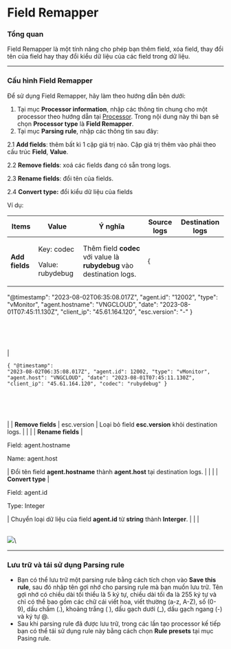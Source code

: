 # Field Remapper

### Tổng quan

Field Remapper là một tính năng cho phép bạn thêm field, xóa field, thay đổi tên của field hay thay đổi kiểu dữ liệu của các field trong dữ liệu.

***

### Cấu hình Field Remapper

Để sử dụng Field Remapper, hãy làm theo hướng dẫn bên dưới:&#x20;

1. Tại mục **Processor information**, nhập các thông tin chung cho một processor theo hướng dẫn tại [Processor](https://docs.vngcloud.vn/display/VPV/Processor). Trong nội dung này thì bạn sẽ chọn **Processor type** là **Field Remapper**.
2. Tại mục **Parsing rule**, nhập các thông tin sau đây:

2.1 **Add fields**: thêm bất kì 1 cặp giá trị nào. Cặp giá trị thêm vào phải theo cấu trúc **Field**, **Value**.&#x20;

2.2 **Remove fields**: xoá các fields đang có sẵn trong logs.

2.3 **Rename fields**: đổi tên của fields.

2.4 **Convert type:** đổi kiểu dữ liệu của fields

Ví dụ:&#x20;

| Items             | Value                                               | Ý nghĩa                                                                      | Source logs                                                                                                                                                                                                                                                         | Destination logs                                                                                                                                                                                                                                                |
| ----------------- | --------------------------------------------------- | ---------------------------------------------------------------------------- | ------------------------------------------------------------------------------------------------------------------------------------------------------------------------------------------------------------------------------------------------------------------- | --------------------------------------------------------------------------------------------------------------------------------------------------------------------------------------------------------------------------------------------------------------- |
| **Add fields**    | <p>Key: codec</p><p>Value: rubydebug</p>            | Thêm field **codec** với value là **rubydebug** vào destination logs.        | <pre><code>{
  "@timestamp": "2023-08-02T06:35:08.017Z",
  "agent.id": "12002",
  "type": "vMonitor",
  "agent.hostname": "VNGCLOUD",
  "date": "2023-08-01T07:45:11.130Z",
  "client_ip": "45.61.164.120",
  "esc.version": "-"
}
</code></pre><p><br><br><br></p> | <pre><code>{
  "@timestamp": "2023-08-02T06:35:08.017Z",
  "agent.id": 12002,
  "type": "vMonitor",
  "agent.host": "VNGCLOUD",
  "date": "2023-08-01T07:45:11.130Z",
  "client_ip": "45.61.164.120",
  "codec": "rubydebug"
}
</code></pre><p><br><br><br></p> |
| **Remove fields** | esc.version                                         | Loại bỏ field **esc.version** khỏi destination logs.                         |                                                                                                                                                                                                                                                                     |                                                                                                                                                                                                                                                                 |
| **Rename fields** | <p>Field: agent.hostname</p><p>Name: agent.host</p> | Đổi tên field **agent.hostname** thành **agent.host** tại destination logs.  |                                                                                                                                                                                                                                                                     |                                                                                                                                                                                                                                                                 |
| **Convert type**  | <p>Field: agent.id</p><p>Type: Integer</p>          | Chuyển loại dữ liệu của field **agent.id** từ **string** thành **Interger**. |                                                                                                                                                                                                                                                                     |                                                                                                                                                                                                                                                                 |

\
![](http://docs.vngcloud.vn/download/attachments/59802008/image2023-8-2\_13-31-7.png?version=1\&modificationDate=1690957869000\&api=v2)\


***

### Lưu trữ và tái sử dụng Parsing rule

* Bạn có thể lưu trữ một parsing rule bằng cách tích chọn vào **Save this rule**, sau đó nhập tên gợi nhớ cho parsing rule mà bạn muốn lưu trữ. Tên gợi nhớ có chiều dài tối thiểu là 5 ký tự, chiều dài tối đa là 255 ký tự và chỉ có thể bao gồm các chữ cái viết hoa, viết thường (a-z, A-Z), số (0-9), dấu chấm (.), khoảng trắng ( ), dấu gạch dưới (\_), dấu gạch ngang (-) và ký tự @.
* Sau khi parsing rule đã được lưu trữ, trong các lần tạo processor kế tiếp bạn có thể tái sử dụng rule này bằng cách chọn **Rule presets** tại mục Pasing rule.&#x20;
